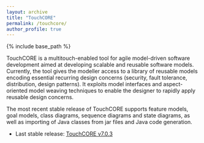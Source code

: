 ```yaml
---
layout: archive
title: "TouchCORE"
permalink: /touchcore/
author_profile: true
---
```


{% include base_path %}

TouchCORE is a multitouch-enabled tool for agile model-driven software development aimed at developing scalable and reusable software models. Currently, the tool gives the modeller access to a library of reusable models encoding essential recurring design concerns (security, fault tolerance, distribution, design patterns). It exploits model interfaces and aspect-oriented model weaving techniques to enable the designer to rapidly apply reusable design concerns.

The most recent stable release of TouchCORE supports feature models, goal models, class diagrams, sequence diagrams and state diagrams, as well as importing of Java classes from jar files and Java code generation.

* Last stable release: [TouchCORE v7.0.3](/files/TouchCORE_v7_stable.zip)



